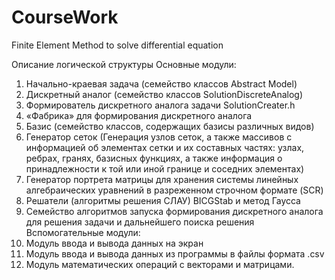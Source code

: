 # CourseWork
Finite Element Method to solve differential equation

Описание логической структуры
Основные модули:
1.	Начально-краевая задача (семейство классов Abstract Model)
2.	Дискретный аналог (семейство классов SolutionDiscreteAnalog)
3.	Формирователь дискретного аналога задачи SolutionCreater.h 
4.	«Фабрика» для формирования дискретного аналога
5.	Базис (семейство классов, содержащих базисы различных видов)
6.	Генератор сеток (Генерация узлов сеток, а также массивов с информацией об элементах сетки и их составных частях: узлах, ребрах, гранях, базисных функциях, а также информация о принадлежности к той или иной границе и соседних элементах)
7.	Генератор портрета матрицы для хранения системы линейных алгебраических уравнений в разреженном строчном формате (SCR)
8.	Решатели (алгоритмы решения СЛАУ) BICGStab и метод Гаусса
9.	Семейство алгоритмов запуска формирования дискретного аналога для решения задачи и дальнейшего поиска решения
Вспомогательные модули:
1.	Модуль ввода и вывода данных на экран
2.	Модуль ввода и вывода данных из программы в файлы формата .csv
3.	Модуль математических операций с векторами и матрицами.
